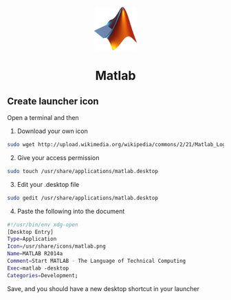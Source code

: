 <div align="center">
  <a href="https://matlab.mathworks.com/">
    <img alt="matlab" src="../logos/matlab.png" height="100" width="100"/>
  </a>
  <h1>Matlab</h1>
</div>


## Create launcher icon

Open a terminal and then

1. Download your own icon

```sh
sudo wget http://upload.wikimedia.org/wikipedia/commons/2/21/Matlab_Logo.png -O /usr/share/icons/matlab.png
```

2. Give your access permission

```sh
sudo touch /usr/share/applications/matlab.desktop
```

3. Edit your .desktop file

```sh
sudo gedit /usr/share/applications/matlab.desktop
```

4. Paste the following into the document

```sh
#!/usr/bin/env xdg-open
[Desktop Entry]
Type=Application
Icon=/usr/share/icons/matlab.png
Name=MATLAB R2014a
Comment=Start MATLAB - The Language of Technical Computing
Exec=matlab -desktop
Categories=Development;
```

Save, and you should have a new desktop shortcut in your launcher